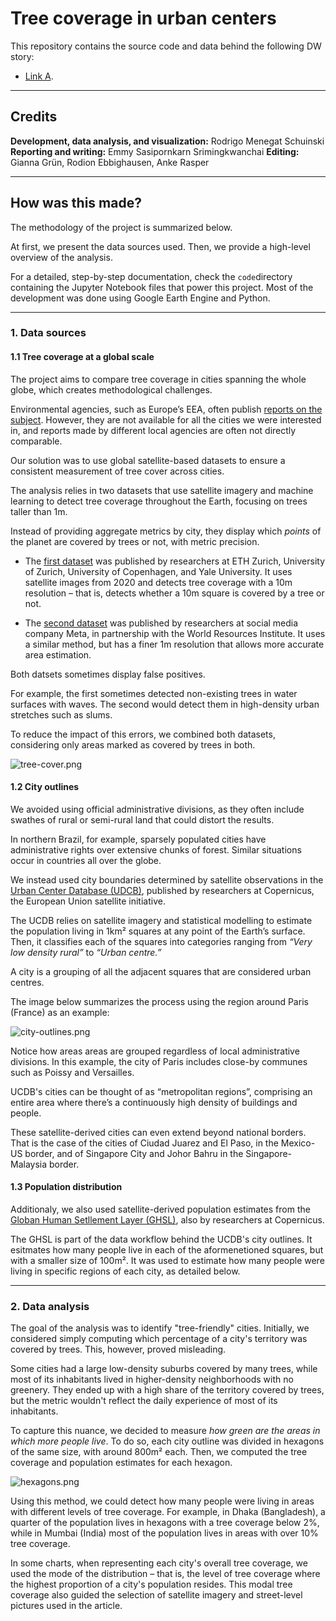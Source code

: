# Tree coverage in urban centers

This repository contains the source code and data behind the following DW story:

- [Link A](#).

---

## Credits

**Development, data analysis, and visualization:** Rodrigo Menegat Schuinski
**Reporting and writing:** Emmy Sasipornkarn Srimingkwanchai
**Editing:** Gianna Grün, Rodion Ebbighausen, Anke Rasper

---

## How was this made?

The methodology of the project is summarized below. 

At first, we present the data sources used. Then, we provide a high-level overview of the analysis.

For a detailed, step-by-step documentation, check the `code`directory containing the Jupyter Notebook files that power this project. Most of the development was done using Google Earth Engine and Python.

---

### 1. Data sources

#### 1.1 Tree coverage at a global scale

The project aims to compare tree coverage in cities spanning the whole globe, which creates methodological challenges. 

Environmental agencies, such as Europe’s EEA, often publish [reports on the subject](https://www.eea.europa.eu/data-and-maps/dashboards/urban-tree-cover). However, they are not available for all the cities we were interested in, and reports made by different local agencies are often not directly comparable.

Our solution was to use global satellite-based datasets to ensure a consistent measurement of tree cover across cities. 

The analysis relies in two datasets that use satellite imagery and machine learning to detect tree coverage throughout the Earth, focusing on trees taller than 1m.

Instead of providing aggregate metrics by city, they display which *points* of the planet are covered by trees or not, with metric precision. 

- The [first dataset](https://langnico.github.io/globalcanopyheight/) was published by researchers at ETH Zurich, University of Zurich, University of Copenhagen, and Yale University. It uses satellite images from 2020 and detects tree coverage with a 10m resolution – that is, detects whether a 10m square is covered by a tree or not.

- The [second dataset](https://sustainability.atmeta.com/blog/2024/04/22/using-artificial-intelligence-to-map-the-earths-forests/) was published by researchers at social media company Meta, in partnership with the World Resources Institute. It uses a similar method, but has a finer 1m resolution that allows more accurate area estimation.

Both datsets sometimes display false positives.

For example, the first sometimes detected non-existing trees in water surfaces with waves. The second would detect them in high-density urban stretches such as slums.

To reduce the impact of this errors, we combined both datasets, considering only areas marked as covered by trees in both.

![tree-cover.png](./readme-images/tree-cover.png)

#### 1.2 City outlines

We avoided using official administrative divisions, as they often include swathes of rural or semi-rural land that could distort the results.

In northern Brazil, for example, sparsely populated cities have administrative rights over extensive chunks of forest. Similar situations occur in countries all over the globe. 

We instead used city boundaries determined by satellite observations in the [Urban Center Database (UDCB)](https://www.nature.com/articles/s41597-023-02691-1), published by researchers at Copernicus, the European Union satellite initiative.

The UCDB relies on satellite imagery and statistical modelling to estimate the population living in 1km² squares at any point of the Earth’s surface. Then, it classifies each of the squares into categories ranging from *“Very low density rural”* to *“Urban centre.”* 

A city is a grouping of all the adjacent squares that are considered urban centres. 

The image below summarizes the process using the region around Paris (France) as an example:

![city-outlines.png](./readme-images/city-outlines.png)

Notice how areas areas are grouped regardless of local administrative divisions. In this example, the city of Paris includes close-by communes such as Poissy and Versailles.

UCDB's cities can be thought of as “metropolitan regions”, comprising an entire area where there’s a continuously high density of buildings and people. 

These satellite-derived cities can even extend beyond national borders. That is the case of the cities of Ciudad Juarez and El Paso, in the Mexico-US border, and of Singapore City and Johor Bahru in the Singapore-Malaysia border.

#### 1.3 Population distribution

Additionaly, we also used satellite-derived population estimates from the [Globan Human Setllement Layer (GHSL)](https://human-settlement.emergency.copernicus.eu/), also by researchers at Copernicus.

The GHSL is part of the data workflow behind the UCDB's city outlines. It esitmates how many people live in each of the aformenetioned squares, but with a smaller size of 100m². It was used to estimate how many people were living in specific regions of each city, as detailed below.

---

### 2. Data analysis

The goal of the analysis was to identify "tree-friendly" cities. Initially, we considered simply computing which percentage of a city's territory was covered by trees. This, however, proved misleading. 

Some cities had a large low-density suburbs covered by many trees, while most of its inhabitants lived in higher-density neighborhoods with no greenery. They ended up with a high share of the territory covered by trees, but the metric wouldn't reflect the daily experience of most of its inhabitants.

To capture this nuance, we decided to measure  _how green are the areas in which more people live_. To do so, each city outline was divided in hexagons of the same size, with around 800m² each. Then, we computed the tree coverage and population estimates for each hexagon.

![hexagons.png](./readme-images/hexagons.png)

Using this method, we could detect how many people were living in areas with different levels of tree coverage. For example, in Dhaka (Bangladesh), a quarter of the population lives in hexagons with a tree coverage below 2%, while in Mumbai (India) most of the population lives in areas with over 10% tree coverage.

In some charts, when representing each city's overall tree coverage, we used the mode of the distribution – that is, the level of tree coverage where the highest proportion of a city's population resides. This modal tree coverage also guided the selection of satellite imagery and street-level pictures used in the article.


